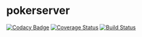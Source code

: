 # pokerserver
[![Codacy Badge](https://api.codacy.com/project/badge/Grade/61b2af6402014b01bf7505e9179108e4)](https://app.codacy.com/app/ngocbd/pokerserver?utm_source=github.com&utm_medium=referral&utm_content=ngocbd/pokerserver&utm_campaign=Badge_Grade_Dashboard)
[![Coverage Status](https://coveralls.io/repos/github/ngocbd/pokerserver/badge.svg?branch=master)](https://coveralls.io/github/ngocbd/pokerserver?branch=master)
[![Build Status](https://travis-ci.org/ngocbd/pokerserver.svg?branch=master)](https://travis-ci.org/ngocbd/pokerserver)

